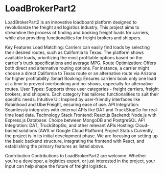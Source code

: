 # LoadBrokerPart2

LoadBrokerPart2 is an innovative loadboard platform designed to revolutionize the freight and logistics industry. This project aims to streamline the process of finding and booking freight loads for carriers, while also providing functionalities for freight brokers and shippers.

Key Features
Load Matching: Carriers can easily find loads by selecting their desired routes, such as California to Texas. The platform shows available loads, prioritizing the most profitable options based on the carrier's truck specifications and average MPG.
Route Optimization: Offers both direct and alternative routing options. For instance, a carrier might choose a direct California to Texas route or an alternative route via Arizona for higher profitability.
Smart Booking: Ensures carriers book only one load at a time to prevent overbooking and no-shows, especially for alternative routes.
User Types: Supports three user categories - freight carriers, freight brokers, and shippers. Each category has tailored functionalities to suit their specific needs.
Intuitive UI: Inspired by user-friendly interfaces like Robinhood and UberFreight, ensuring ease of use.
API Integration: Seamlessly integrates with external APIs like DAT and TruckStopGo for real-time load data.
Technology Stack
Frontend: React.js
Backend: Node.js with Express.js
Database: Choice between MongoDB and PostgreSQL
API Integration: DAT, TruckStopGo, and other relevant APIs
Hosting: Cloud-based solutions (AWS or Google Cloud Platform)
Project Status
Currently, the project is in its initial development phase. We are focusing on setting up the basic backend structure, integrating the frontend with React, and establishing the primary features as listed above.

Contribution
Contributions to LoadBrokerPart2 are welcome. Whether you're a developer, a logistics expert, or just interested in the project, your input can help shape the future of freight logistics.
